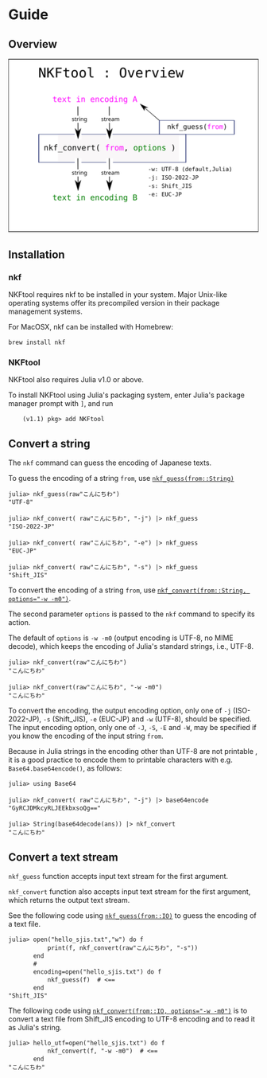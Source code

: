 
# Guide

## Overview

![NKF-outline](../NKFtool-overview.svg)


## Installation

### nkf

NKFtool requires nkf to be installed in your system.
Major Unix-like operating systems offer its precompiled version
in their package management systems.

For MacOSX, nkf can be installed with Homebrew:

```
brew install nkf
```

### NKFtool

NKFtool also requires Julia v1.0 or above.

To install NKFtool using Julia's packaging system, enter Julia's package manager prompt with `]`, and run

```
    (v1.1) pkg> add NKFtool
```


## Convert a string

The `nkf` command can guess the encoding of Japanese texts.

To guess the encoding of a string `from`, use [`nkf_guess(from::String)`](@ref)

```julia-repl
julia> nkf_guess(raw"こんにちわ")
"UTF-8"

julia> nkf_convert( raw"こんにちわ", "-j") |> nkf_guess
"ISO-2022-JP"

julia> nkf_convert( raw"こんにちわ", "-e") |> nkf_guess
"EUC-JP"

julia> nkf_convert( raw"こんにちわ", "-s") |> nkf_guess
"Shift_JIS"
```

To convert the encoding of a string `from`, use [`nkf_convert(from::String, options="-w -m0")`](@ref).

The second parameter `options` is passed to the `nkf` command
to specify its action.

The default of `options` is `-w -m0` (output encoding is UTF-8, no MIME decode), which keeps the encoding of Julia's standard strings, i.e., UTF-8.

```julia-repl
julia> nkf_convert(raw"こんにちわ")
"こんにちわ"

julia> nkf_convert(raw"こんにちわ", "-w -m0")
"こんにちわ"
```

To convert the encoding, the output encoding option,
only one of `-j` (ISO-2022-JP), `-s` (Shift\_JIS),
`-e` (EUC-JP) and `-w` (UTF-8), should be specified.
The input encoding option, only one of `-J`, `-S`, `-E` and `-W`, may be specified if you know the encoding of the input string `from`.

Because in Julia strings in the encoding other than UTF-8 are not printable ,
it is a good practice to encode them to printable characters with e.g. `Base64.base64encode()`, as follows:

```julia-repl
julia> using Base64

julia> nkf_convert( raw"こんにちわ", "-j") |> base64encode
"GyRCJDMkcyRLJEEkbxsoQg=="

julia> String(base64decode(ans)) |> nkf_convert
"こんにちわ"
```

## Convert a text stream

`nkf_guess` function accepts input text stream for the first argument.

`nkf_convert` function also accepts
input text stream for the first argument,
which returns the output text stream.

See the following code using [`nkf_guess(from::IO)`](@ref)
to guess the encoding of a text file.

```julia-repl
julia> open("hello_sjis.txt","w") do f
           print(f, nkf_convert(raw"こんにちわ", "-s"))
       end
       #
       encoding=open("hello_sjis.txt") do f
           nkf_guess(f)  # <==
       end
"Shift_JIS"
```

The following code using [`nkf_convert(from::IO, options="-w -m0")`](@ref)
is to convert a text file from Shift\_JIS encoding to UTF-8 encoding and
to read it as Julia's string.


```julia-repl
julia> hello_utf=open("hello_sjis.txt") do f
           nkf_convert(f, "-w -m0")  # <==
       end
"こんにちわ"
```
